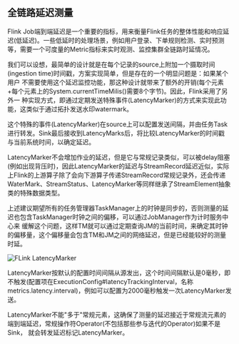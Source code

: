 全链路延迟测量
-------------

Flink Job端到端延迟是一个重要的指标，用来衡量Flink任务的整体性能和响应延迟(低延迟)。一些低延时的处理场景，例如用户登录、下单规则检测、实时预测
等，需要一个可度量的Metric指标来实时观测、监控集群全链路时延情况。

我们可以设想，最简单的设计就是在每个记录的source上附加一个摄取时间(ingestion time)时间戳，方案实现简单，但是存在的一个明显问题是：如果某个用户
不需要使用这个延迟监控功能，那这种设计就带来了额外的开销(每个元素+每个元素上的System.currentTimeMilis()需要8个字节)。因此，Flink采用了另外一
种实现方式，即通过定期发送特殊事件(LatencyMarker)的方式来实现此功能，这类似于通过拓扑发送水印watermark。

这个特殊的事件(LatencyMarker)在source上可以配置发送间隔，并由任务Task进行转发。Sink最后接收到LatencyMarks后，将比较LatencyMarker的时间戳
与当前系统时间，以确定延迟。

LatencyMarker不会增加作业的延迟，但是它与常规记录类似，可以被delay阻塞(例如出现背压时)，因此LatencyMarker的延迟与StreamRecord延迟近似，实际
上Flink的上游算子除了会向下游算子传递StreamRecord常规记录外，还会传递WaterMark、StreamStatus、LatencyMarker等同样继承了StreamElement抽象
类的特殊数据类型。

上述建议期望所有的任务管理器TaskManager上的时钟是同步的，否则测量的延迟也包含TaskManager时钟之间的偏移，可以通过JobManager作为计时服务中心来
缓解这个问题，这样TM就可以通过定期查询JM的当前时间，来确定其时钟的偏移量，这个偏移量会包含TM和JM之间的网络延迟，但是已经能较好的测量时延。

![FLink LatencyMarker](../image/latency.jpg "FLink LatencyMarker")

LatencyMarker按默认的配置时间间隔从源发出，这个时间间隔默认是0毫秒，即不触发(配置项在ExecutionConfig#latencyTrackingInterval，名称
metrics.latency.interval)，例如可以配置为2000毫秒触发一次LatencyMarker发送。

LatencyMarker不能"多于"常规元素，这确保了测量的延迟接近于常规流元素的端到端延迟，常规操作符Operator(不包括那些参与迭代的Operator)如果不是Sink，
就会转发延迟标记LatencyMarker。